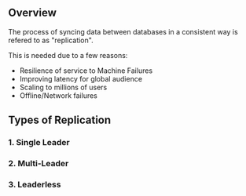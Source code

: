 ## Overview

The process of syncing data between databases in a consistent way is refered to as
"replication".

This is needed due to a few reasons:

- Resilience of service to Machine Failures
- Improving latency for global audience
- Scaling to millions of users
- Offline/Network failures

## Types of Replication

### 1. Single Leader

### 2. Multi-Leader

### 3. Leaderless
